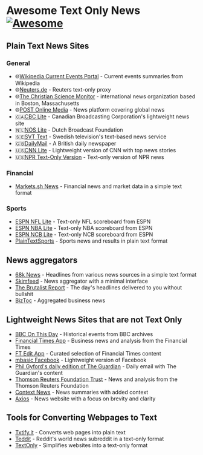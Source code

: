 # Awesome Text Only News [![Awesome](https://awesome.re/badge.svg)](https://awesome.re)

## Plain Text News Sites

### General

- 🌐[Wikipedia Current Events Portal](https://en.m.wikipedia.org/wiki/Portal:Current_events) - Current events summaries from Wikipedia
- 🌐[Neuters.de](https://neuters.de) - Reuters text-only proxy
- 🌐[The Christian Science Monitor](https://www.csmonitor.com/text_edition) - international news organization based in Boston, Massachusetts
- 🌐[POST Online Media](https://lite.poandpo.com) - News platform covering global news
- 🇨🇦[CBC Lite](https://www.cbc.ca/lite/) - Canadian Broadcasting Corporation's lightweight news site
- 🇳🇱[NOS Lite](https://noslite.nl) - Dutch Broadcast Foundation
- 🇸🇪[SVT Text](https://texttv.nu/) - Swedish television's text-based news service
- 🇬🇧[DailyMail](https://www.dailymail.co.uk/textbased/channel-561/index.html) - A British daily newspaper
- 🇺🇸[CNN Lite](https://lite.cnn.com) - Lightweight version of CNN with top news stories
- 🇺🇸[NPR Text-Only Version](https://text.npr.org) - Text-only version of NPR news

### Financial

- [Markets.sh News](https://markets.sh) - Financial news and market data in a simple text format

### Sports

- [ESPN NFL Lite](http://www.espn.com/nfl/lite/scoreboard) - Text-only NFL scoreboard from ESPN
- [ESPN NBA Lite](http://www.espn.com/nba/lite/scoreboard) - Text-only NBA scoreboard from ESPN
- [ESPN NCB Lite](http://www.espn.com/ncb/lite/scoreboard) - Text-only NCB scoreboard from ESPN
- [PlainTextSports](https://plaintextsports.com) - Sports news and results in plain text format

## News aggregators

- [68k News](http://68k.news) - Headlines from various news sources in a simple text format
- [Skimfeed](https://skimfeed.com) - News aggregator with a minimal interface
- [The Brutalist Report](https://brutalist.report) - The day's headlines delivered to you without bullshit
- [BizToc](https://biztoc.com/light) - Aggregated business news

## Lightweight News Sites that are not Text Only

- [BBC On This Day](http://news.bbc.co.uk/onthisday/default.stm) - Historical events from BBC archives
- [Financial Times App](https://www.ft.com/) - Business news and analysis from the Financial Times
- [FT Edit App](https://www.ft.com/edit) - Curated selection of Financial Times content
- [mbasic Facebook](https://mbasic.facebook.com/) - Lightweight version of Facebook
- [Phil Gyford's daily edition of The Guardian](https://www.gyford.com/phil/writing/2018/11/24/guardian-daily/) - Daily email with The Guardian's content
- [Thomson Reuters Foundation Trust](https://www.trust.org/) - News and analysis from the Thomson Reuters Foundation
- [Context News](https://www.context.news) - News summaries with added context
- [Axios](https://www.axios.com) - News website with a focus on brevity and clarity

## Tools for Converting Webpages to Text

- [Txtify.it](https://txtify.it) - Converts web pages into plain text
- [Teddit](https://teddit.net/r/worldnews) - Reddit's world news subreddit in a text-only format
- [TextOnly](https://www.textonly.website) - Simplifies websites into a text-only format
